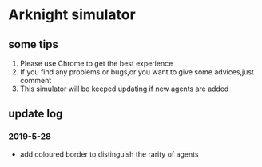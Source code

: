 # Arknight simulator
## some tips
1. Please use Chrome to get the best experience
2. If you find any problems or bugs,or you want to give some advices,just comment
3. This simulator will be keeped updating if new agents are added
## update log
### 2019-5-28 
* add coloured border to distinguish the rarity of agents
